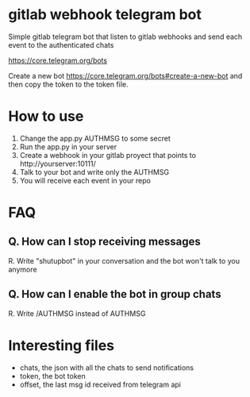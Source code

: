 # gitlab webhook telegram bot

Simple gitlab telegram bot that listen to gitlab webhooks and send each event
to the authenticated chats

https://core.telegram.org/bots

Create a new bot https://core.telegram.org/bots#create-a-new-bot
and then copy the token to the token file.

# How to use

1. Change the app.py AUTHMSG to some secret
1. Run the app.py in your server
1. Create a webhook in your gitlab proyect that points to
   http://yourserver:10111/
1. Talk to your bot and write only the AUTHMSG
1. You will receive each event in your repo

# FAQ

## Q. How can I stop receiving messages
R. Write "shutupbot" in your conversation and the bot won't talk to you anymore

## Q. How can I enable the bot in group chats
R. Write /AUTHMSG instead of AUTHMSG

# Interesting files

 * chats, the json with all the chats to send notifications
 * token, the bot token
 * offset, the last msg id received from telegram api
